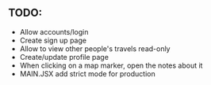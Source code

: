 ## TODO:

- Allow accounts/login
- Create sign up page
- Allow to view other people's travels read-only
- Create/update profile page
- When clicking on a map marker, open the notes about it
- MAIN.JSX add strict mode for production
